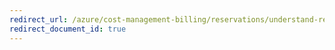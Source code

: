 ```yaml
---
redirect_url: /azure/cost-management-billing/reservations/understand-reservation-charges-postgresql
redirect_document_id: true
---
```

